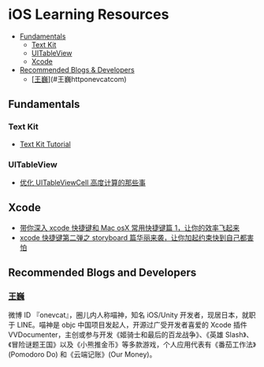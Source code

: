 # iOS Learning Resources

- [Fundamentals](#fundamentals)
  - [Text Kit](#text-kit)
  - [UITableView](#uitableview)
  - [Xcode](#xcode)
- [Recommended Blogs & Developers](#recommended-blogs-&-developers)
  - [[王巍](http://onevcat.com/)](#王巍httponevcatcom)

## Fundamentals

### Text Kit

- [Text Kit Tutorial](http://www.raywenderlich.com/50151/text-kit-tutorial)

### UITableView

- [优化 UITableViewCell 高度计算的那些事](http://blog.sunnyxx.com/2015/05/17/cell-height-calculation/)

## Xcode

- [带你深入 xcode 快捷键和 Mac osX 常用快捷键篇 1，让你的效率飞起来](http://www.jianshu.com/p/7a9f9468e1e1?utm_campaign=maleskine&utm_content=note&utm_medium=writer_share&utm_source=weibo)
- [xcode 快捷键第二弹之 storyboard 篇华丽来袭，让你加起约束快到自己都害怕](http://www.jianshu.com/p/b9d313c7dda0)

## Recommended Blogs and Developers

### [王巍](http://onevcat.com/)

微博 ID 『onevcat』，圈儿内人称喵神，知名 iOS/Unity 开发者，现居日本，就职于 LINE。喵神是 objc 中国项目发起人，开源过广受开发者喜爱的 Xcode 插件 VVDocumenter，主创或参与开发《姬骑士和最后的百龙战争》、《英雄 Slash》、《冒险谜题王国》以及《小熊推金币》等多款游戏，个人应用代表有《番茄工作法》(Pomodoro Do) 和《云端记账》(Our Money)。